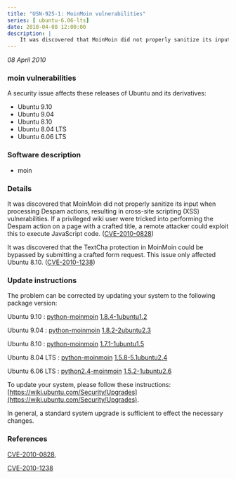 ```yaml
---
title: "USN-925-1: MoinMoin vulnerabilities"
series: [ ubuntu-6.06-lts]
date: 2010-04-08 12:00:00
description: |
    It was discovered that MoinMoin did not properly sanitize its input when processing Despam actions, resulting in cross-site scripting (XSS) vulnerabilities. If a privileged wiki user were tricked into performing the Despam action on a page with a crafted title, a remote attacker could exploit this to execute JavaScript code. ([CVE-2010-0828](http://people.ubuntu.com/~ubuntu-security/cve/CVE-2010-0828))
--- 
```

 
 

*08 April 2010*

### moin vulnerabilities

A security issue affects these releases of Ubuntu and its derivatives:

* Ubuntu 9.10
* Ubuntu 9.04
* Ubuntu 8.10
* Ubuntu 8.04 LTS
* Ubuntu 6.06 LTS

### Software description

* moin 

### Details

It was discovered that MoinMoin did not properly sanitize its input when processing Despam actions, resulting in cross-site scripting (XSS) vulnerabilities. If a privileged wiki user were tricked into performing the Despam action on a page with a crafted title, a remote attacker could exploit this to execute JavaScript code. ([CVE-2010-0828](http://people.ubuntu.com/~ubuntu-security/cve/CVE-2010-0828))

It was discovered that the TextCha protection in MoinMoin could be bypassed by submitting a crafted form request. This issue only affected Ubuntu 8.10. ([CVE-2010-1238](http://people.ubuntu.com/~ubuntu-security/cve/CVE-2010-1238)) 

### Update instructions

The problem can be corrected by updating your system to the following package version:

Ubuntu 9.10
 : [python-moinmoin](https://launchpad.net/ubuntu/+source/moin) <span> [1.8.4-1ubuntu1.2](https://launchpad.net/ubuntu/+source/moin/1.8.4-1ubuntu1.2) </span> 

Ubuntu 9.04
 : [python-moinmoin](https://launchpad.net/ubuntu/+source/moin) <span> [1.8.2-2ubuntu2.3](https://launchpad.net/ubuntu/+source/moin/1.8.2-2ubuntu2.3) </span> 

Ubuntu 8.10
 : [python-moinmoin](https://launchpad.net/ubuntu/+source/moin) <span> [1.7.1-1ubuntu1.5](https://launchpad.net/ubuntu/+source/moin/1.7.1-1ubuntu1.5) </span> 

Ubuntu 8.04 LTS
 : [python-moinmoin](https://launchpad.net/ubuntu/+source/moin) <span> [1.5.8-5.1ubuntu2.4](https://launchpad.net/ubuntu/+source/moin/1.5.8-5.1ubuntu2.4) </span> 

Ubuntu 6.06 LTS
 : [python2.4-moinmoin](https://launchpad.net/ubuntu/+source/moin) <span> [1.5.2-1ubuntu2.6](https://launchpad.net/ubuntu/+source/moin/1.5.2-1ubuntu2.6) </span> 

To update your system, please follow these instructions: [https://wiki.ubuntu.com/Security/Upgrades](https://wiki.ubuntu.com/Security/Upgrades).

In general, a standard system upgrade is sufficient to effect the necessary changes. 

### References

 
 [CVE-2010-0828](http://people.ubuntu.com/~ubuntu-security/cve/CVE-2010-0828), 

 [CVE-2010-1238](http://people.ubuntu.com/~ubuntu-security/cve/CVE-2010-1238)
 

